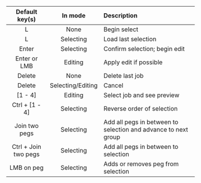 ﻿|    Default key(s)    |      In mode      |                           Description                          |
|:--------------------:|:-----------------:|:---------------------------------------------------------------|
|           L          |        None       | Begin select                                                   |
|           L          |     Selecting     | Load last selection                                            |
|         Enter        |     Selecting     | Confirm selection; begin edit                                  |
|     Enter or LMB     |      Editing      | Apply edit if possible                                         |
|        Delete        |        None       | Delete last job                                                |
|        Delete        | Selecting/Editing | Cancel                                                         |
|        [1 - 4]       |      Editing      | Select job and see preview                                     |
|    Ctrl + [1 - 4]    |     Selecting     | Reverse order of selection                                     |
|     Join two pegs    |     Selecting     | Add all pegs in between to selection and advance to next group |
| Ctrl + Join two pegs |     Selecting     | Add all pegs in between to selection                           |
|      LMB on peg      |     Selecting     | Adds or removes peg from selection                             |